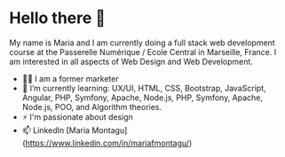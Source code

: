 
# Hello there 👋

My name is Maria and I am currently doing a full stack web development course at the Passerelle Numérique / Ecole Central in Marseille, France. I am interested in all aspects of Web Design and Web Development. 

- 👩‍🎓 I am a former marketer
- 🌱 I’m currently learning: UX/UI, HTML, CSS, Bootstrap, JavaScript, Angular, PHP, Symfony, Apache, Node.js, PHP, Symfony, Apache, Node.js, POO, and Algorithm theories.
- ⚡ I'm passionate about design
- 📫 LinkedIn [Maria Montagu] 
(https://www.linkedin.com/in/mariafmontagu/)



<!--
**mafemont16/mafemont16** is a ✨ _special_ ✨ repository because its `README.md` (this file) appears on your GitHub profile.

Here are some ideas to get you started:

- 🔭 I’m currently working on ...
- 🌱 I’m currently learning ...
- 👯 I’m looking to collaborate on ...
- 🤔 I’m looking for help with ...
- 💬 Ask me about ...
- 📫 How to reach me: ...
- 😄 Pronouns: ...
- ⚡ Fun fact: ...
-->
